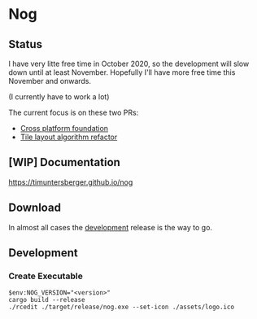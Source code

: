 
# Nog

## Status

I have very litte free time in October 2020, so the development will slow down until at least November. Hopefully I'll have more free time this November and onwards.

(I currently have to work a lot)

The current focus is on these two PRs:

* [Cross platform foundation](https://github.com/TimUntersberger/nog/pull/165)
* [Tile layout algorithm refactor](https://github.com/TimUntersberger/nog/pull/164)

## [WIP] Documentation

https://timuntersberger.github.io/nog

## Download

In almost all cases the [development](https://github.com/TimUntersberger/nog/releases/tag/development-release) release is the way to go.

## Development

### Create Executable

```
$env:NOG_VERSION="<version>"
cargo build --release
./rcedit ./target/release/nog.exe --set-icon ./assets/logo.ico
```

